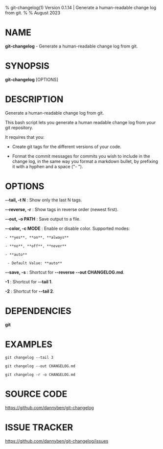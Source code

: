 % git-changelog(1) Version 0.1.14 | Generate a human-readable change log from git.
% 
% August 2023

NAME
==================================================

**git-changelog** - Generate a human-readable change log from git.

SYNOPSIS
==================================================

**git-changelog** [OPTIONS]

DESCRIPTION
==================================================

Generate a human-readable change log from git.



This bash script lets you generate a human readable change log from your git repository.



It requires that you:

- Create git tags for the different versions of your code.

- Format the commit messages for commits you wish to include in the change log, in the same way you format a markdown bullet, by prefixing it with a hyphen and a space ("- ").


OPTIONS
==================================================

**--tail, -t N**
:    Show only the last N tags.


**--reverse, -r**
:    Show tags in reverse order (newest first).


**--out, -o PATH**
:    Save output to a file.


**--color, -c MODE**
:    Enable or disable color. Supported modes:
    
    - **yes**, **on**, **always**
    
    - **no**, **off**, **never**
    
    - **auto**

     - Default Value: **auto**

**--save, -s**
:    Shortcut for **--reverse --out CHANGELOG.md**.


**-1**
:    Shortcut for **--tail 1**.


**-2**
:    Shortcut for **--tail 2**.


DEPENDENCIES
==================================================

**git**

EXAMPLES
==================================================

~~~
git changelog --tail 3

git changelog --out CHANGELOG.md

git changelog -r -o CHANGELOG.md

~~~

SOURCE CODE
==================================================

https://github.com/dannyben/git-changelog


ISSUE TRACKER
==================================================

https://github.com/dannyben/git-changelog/issues
